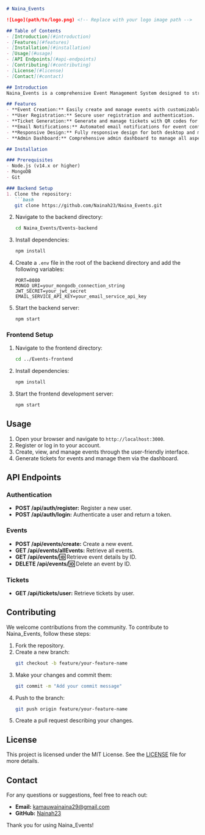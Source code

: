```markdown
# Naina_Events

![Logo](path/to/logo.png) <!-- Replace with your logo image path -->

## Table of Contents
- [Introduction](#introduction)
- [Features](#features)
- [Installation](#installation)
- [Usage](#usage)
- [API Endpoints](#api-endpoints)
- [Contributing](#contributing)
- [License](#license)
- [Contact](#contact)

## Introduction
Naina_Events is a comprehensive Event Management System designed to streamline the process of organizing, managing, and attending events. Whether you are an event organizer looking to manage attendees or a participant looking to find and register for events, Naina_Events provides a user-friendly interface to meet your needs.

## Features
- **Event Creation:** Easily create and manage events with customizable details.
- **User Registration:** Secure user registration and authentication.
- **Ticket Generation:** Generate and manage tickets with QR codes for easy check-ins.
- **Email Notifications:** Automated email notifications for event confirmations and updates.
- **Responsive Design:** Fully responsive design for both desktop and mobile users.
- **Admin Dashboard:** Comprehensive admin dashboard to manage all aspects of events.

## Installation

### Prerequisites
- Node.js (v14.x or higher)
- MongoDB
- Git

### Backend Setup
1. Clone the repository:
   ```bash
   git clone https://github.com/Nainah23/Naina_Events.git
   ```
2. Navigate to the backend directory:
   ```bash
   cd Naina_Events/Events-backend
   ```
3. Install dependencies:
   ```bash
   npm install
   ```
4. Create a `.env` file in the root of the backend directory and add the following variables:
   ```plaintext
   PORT=8080
   MONGO_URI=your_mongodb_connection_string
   JWT_SECRET=your_jwt_secret
   EMAIL_SERVICE_API_KEY=your_email_service_api_key
   ```
5. Start the backend server:
   ```bash
   npm start
   ```

### Frontend Setup
1. Navigate to the frontend directory:
   ```bash
   cd ../Events-frontend
   ```
2. Install dependencies:
   ```bash
   npm install
   ```
3. Start the frontend development server:
   ```bash
   npm start
   ```

## Usage
1. Open your browser and navigate to `http://localhost:3000`.
2. Register or log in to your account.
3. Create, view, and manage events through the user-friendly interface.
4. Generate tickets for events and manage them via the dashboard.

## API Endpoints

### Authentication
- **POST /api/auth/register:** Register a new user.
- **POST /api/auth/login:** Authenticate a user and return a token.

### Events
- **POST /api/events/create:** Create a new event.
- **GET /api/events/allEvents:** Retrieve all events.
- **GET /api/events/:id:** Retrieve event details by ID.
- **DELETE /api/events/:id:** Delete an event by ID.

### Tickets
- **GET /api/tickets/user:** Retrieve tickets by user.

## Contributing
We welcome contributions from the community. To contribute to Naina_Events, follow these steps:

1. Fork the repository.
2. Create a new branch:
   ```bash
   git checkout -b feature/your-feature-name
   ```
3. Make your changes and commit them:
   ```bash
   git commit -m "Add your commit message"
   ```
4. Push to the branch:
   ```bash
   git push origin feature/your-feature-name
   ```
5. Create a pull request describing your changes.

## License
This project is licensed under the MIT License. See the [LICENSE](LICENSE) file for more details.

## Contact
For any questions or suggestions, feel free to reach out:

- **Email:** kamauwainaina29@gmail.com
- **GitHub:** [Nainah23](https://github.com/Nainah23)

Thank you for using Naina_Events!
```


